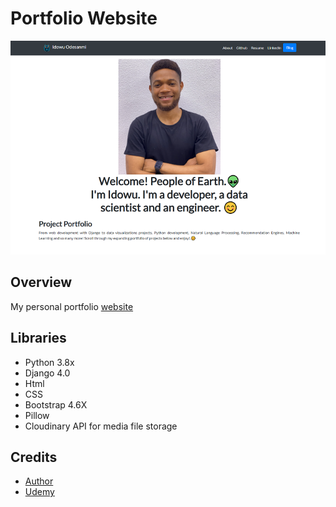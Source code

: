 # Portfolio Website
<p align="center">
<a href="https://idowuodesanmi.herokuapp.com">
<img src="https://github.com/joshasgard/personal-portfolio/blob/master/media/website.PNG"></a>
  </p>
  
## Overview
My personal portfolio <a href="idowuodesanmi.herokuapp.com"> website </a>

## Libraries
- Python 3.8x
- Django 4.0
- Html
- CSS
- Bootstrap 4.6X
- Pillow
- Cloudinary API for media file storage

## Credits
- <a href= "https://github.com/joshasgard"> Author </a> <br>
- <a href= "https://www.udemy.com/course/django-3-make-websites-with-python-tutorial-beginner-learn-bootstrap/learn/lecture/17873062#overview"> Udemy </a>
